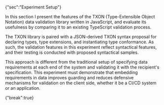 {"sec":"Experiment Setup"}

In this section I present the features of the TXON (Type-Extensible Object Notation) data validation library written in JavaScript, and evaluate its usefulness by comparing it to an existing TypeScript validation process.

The TXON library is paired with a JSON-derived TXON syntax proposal for declaring types, type extensions, and instantiating type conformance. As such, the validation features in this experiment reflect syntactical features, and their testing is conducted with proposed syntactical samples.

This approach is different from the traditional setup of specifying data requirements at each end of the system and validating it with the recipient's specification. This experiment must demonstrate that embedding requirements in data improves guarding and reduces defensive mechanisms for validation on the client side, whether it be a CI/CD system or an application.

{"break":true}